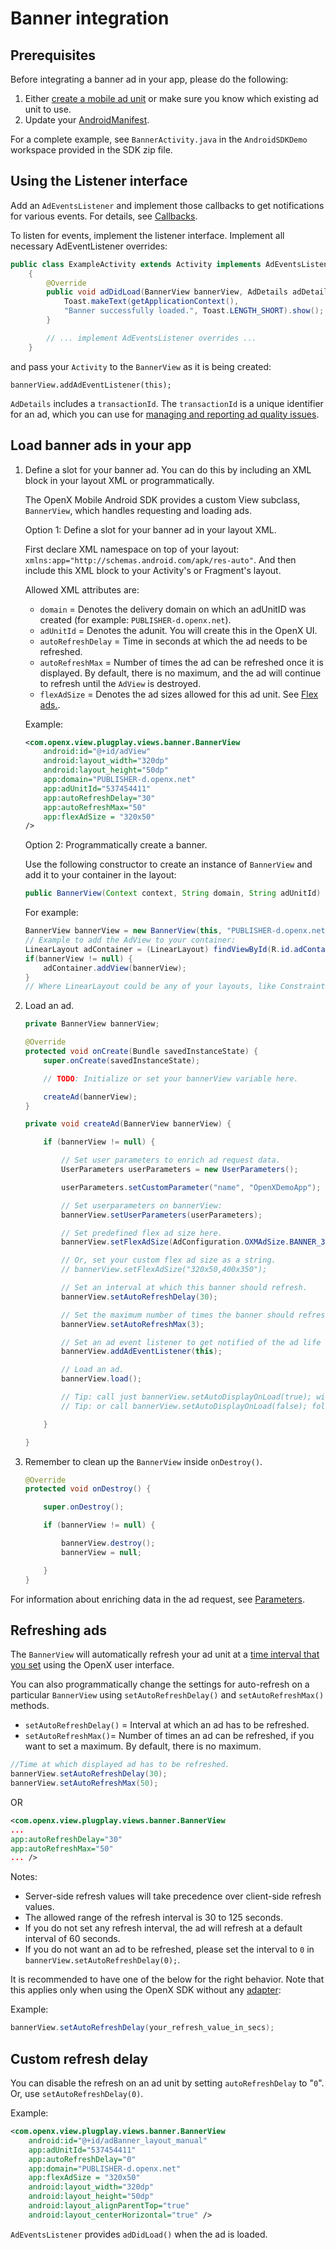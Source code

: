 Banner integration
==================

Prerequisites
------------------------

Before integrating a banner ad in your app, please do the following:

1.  Either  [create a mobile ad
    unit](https://docs.openx.com/Content/publishers/inventory_createmobilead.html)
    or make sure you know which existing ad unit to use.
2.  Update your [AndroidManifest](android-sdk-integration.md).

For a complete example, see `BannerActivity.java` in the
`AndroidSDKDemo` workspace provided in the SDK zip file.

Using the Listener interface
--------------------------------------

Add an `AdEventsListener` and implement those callbacks to get
notifications for various events. For details, see
[Callbacks](android-sdk-controller-callbacks.md).

To listen for events, implement the listener interface.
Implement all necessary AdEventListener overrides:

```java
public class ExampleActivity extends Activity implements AdEventsListener
    {
        @Override
        public void adDidLoad(BannerView bannerView, AdDetails adDetails) {
            Toast.makeText(getApplicationContext(),
            "Banner successfully loaded.", Toast.LENGTH_SHORT).show();
        }

        // ... implement AdEventsListener overrides ...
    }

```

and pass your `Activity` to the `BannerView` as it is being created:
```
bannerView.addAdEventListener(this);
```
`AdDetails` includes a `transactionId`. The `transactionId` is a unique
identifier for an ad, which you can use for [managing and reporting ad
quality issues](android-sdk-ad-quality.md).

Load banner ads in your app
------------------------------------

1.  Define a slot for your banner ad. You can do this by including an
    XML block in your layout XML or programmatically.

    The OpenX Mobile Android SDK provides a custom View subclass,
    `BannerView`, which handles requesting and loading ads.

    Option 1: Define a slot for your banner ad in your layout XML.

    First declare XML namespace on top of your layout: `xmlns:app="http://schemas.android.com/apk/res-auto"`.
    And then include this XML block to your Activity's or Fragment's
    layout.

    Allowed XML attributes are:

    -   `domain` = Denotes the delivery domain on which an adUnitID was
        created (for example: `PUBLISHER-d.openx.net`).
    -   `adUnitId` = Denotes the adunit. You will create this in the
        OpenX UI.
    -   `autoRefreshDelay` = Time in seconds at which the ad needs to be
        refreshed.
    -   `autoRefreshMax` = Number of times the ad can be refreshed once
        it is displayed. By default, there is no maximum, and the ad
        will continue to refresh until the `AdView` is destroyed.
    -   `flexAdSize` = Denotes the ad sizes allowed for this ad unit.
        See [Flex ads.](android-sdk-flex-ads.md).

    Example:

    ```xml
    <com.openx.view.plugplay.views.banner.BannerView
        android:id="@+id/adView"
        android:layout_width="320dp"
        android:layout_height="50dp"
        app:domain="PUBLISHER-d.openx.net"
        app:adUnitId="537454411"
        app:autoRefreshDelay="30"
        app:autoRefreshMax="50"
        app:flexAdSize = "320x50"
    />

    ```

    Option 2: Programmatically create a banner.

    Use the following constructor to create an instance of `BannerView` and add it to
    your container in the layout:

    ```java
    public BannerView(Context context, String domain, String adUnitId)
    ```

    For example:

    ``` java
    BannerView bannerView = new BannerView(this, "PUBLISHER-d.openx.net", "537454411");
    // Example to add the AdView to your container:
    LinearLayout adContainer = (LinearLayout) findViewById(R.id.adContainer);
    if(bannerView != null) {
        adContainer.addView(bannerView);
    }
    // Where LinearLayout could be any of your layouts, like ConstraintLayout, GridLayout, RelativeLayout, and so on.

    ```

2.  Load an ad.

    ```java               
    private BannerView bannerView;

    @Override
    protected void onCreate(Bundle savedInstanceState) {
        super.onCreate(savedInstanceState);

        // TODO: Initialize or set your bannerView variable here.

        createAd(bannerView);
    }

    private void createAd(BannerView bannerView) {

        if (bannerView != null) {

            // Set user parameters to enrich ad request data.
            UserParameters userParameters = new UserParameters();

            userParameters.setCustomParameter("name", "OpenXDemoApp");

            // Set userparameters on bannerView:
            bannerView.setUserParameters(userParameters);

            // Set predefined flex ad size here.
            bannerView.setFlexAdSize(AdConfiguration.OXMAdSize.BANNER_320x50);

            // Or, set your custom flex ad size as a string.
            // bannerView.setFlexAdSize("320x50,400x350");

            // Set an interval at which this banner should refresh.
            bannerView.setAutoRefreshDelay(30);

            // Set the maximum number of times the banner should refresh.
            bannerView.setAutoRefreshMax(3);

            // Set an ad event listener to get notified of the ad life cycle.
            bannerView.addAdEventListener(this);

            // Load an ad.
            bannerView.load();

            // Tip: call just bannerView.setAutoDisplayOnLoad(true); without bannerView.show();
            // Tip: or call bannerView.setAutoDisplayOnLoad(false); followed by bannerView.show();

        }

    }
    ```

3.  Remember to clean up the `BannerView` inside `onDestroy()`.

    ```java
    @Override
    protected void onDestroy() {

        super.onDestroy();

        if (bannerView != null) {

            bannerView.destroy();
            bannerView = null;

        }
    }

    ```

For information about enriching data in the ad request, see [Parameters](android-sdk-request-params.md).

Refreshing ads
---------------------------

The `BannerView` will automatically refresh your ad unit at a [time interval
that you set](https://docs.openx.com/Content/publishers/inventory_auto-refresh.html) using the
OpenX user interface.

You can also programmatically change the settings for auto-refresh on a
particular `BannerView` using `setAutoRefreshDelay()` and
`setAutoRefreshMax()` methods.

-   `setAutoRefreshDelay()` = Interval at which an ad has to be
    refreshed.
-   `setAutoRefreshMax()`= Number of times an ad can be refreshed, if
    you want to set a maximum. By default, there is no maximum.

``` java
//Time at which displayed ad has to be refreshed.
bannerView.setAutoRefreshDelay(30);
bannerView.setAutoRefreshMax(50);
```                
OR
```xml
<com.openx.view.plugplay.views.banner.BannerView
...
app:autoRefreshDelay="30"
app:autoRefreshMax="50"
... />
```

Notes:

-   Server-side refresh values will take precedence over client-side
    refresh values.
-   The allowed range of the refresh interval is 30 to 125 seconds.
-   If you do not set any refresh interval, the ad will refresh at a
    default interval of 60 seconds.
-   If you do not want an ad to be refreshed, please set the interval to
    `0` in `bannerView.setAutoRefreshDelay(0);`.

It is recommended to have one of the below for the right behavior. Note
that this applies only when using the OpenX SDK without any
[adapter](android-sdk-mopub-adapter.md):

Example:

``` java
bannerView.setAutoRefreshDelay(your_refresh_value_in_secs);
```

Custom refresh delay
------------------------

You can disable the refresh on an ad unit by setting `autoRefreshDelay` to \"`0`\". Or, use
`setAutoRefreshDelay(0)`.

Example:

``` xml
<com.openx.view.plugplay.views.banner.BannerView
    android:id="@+id/adBanner_layout_manual"
    app:adUnitId="537454411"
    app:autoRefreshDelay="0"
    app:domain="PUBLISHER-d.openx.net"
    app:flexAdSize = "320x50"
    android:layout_width="320dp"
    android:layout_height="50dp"
    android:layout_alignParentTop="true"
    android:layout_centerHorizontal="true" />
```

`AdEventsListener` provides `adDidLoad()` when the ad is loaded.
